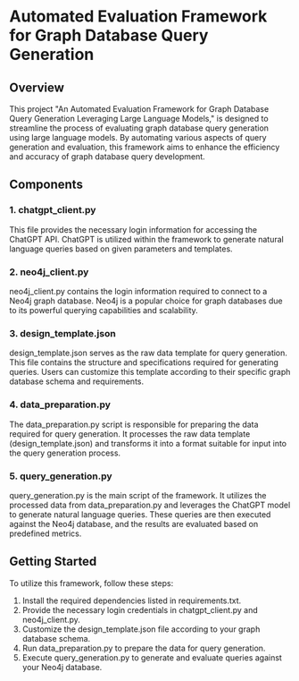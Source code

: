 # Automated Evaluation Framework for Graph Database Query Generation
## Overview
This project "An Automated Evaluation Framework for Graph Database Query Generation Leveraging Large Language Models," 
is designed to streamline the process of evaluating graph database query generation using large 
language models. By automating various aspects of query generation and evaluation, 
this framework aims to enhance the efficiency and accuracy of graph database query development.

## Components
### 1. chatgpt_client.py
This file provides the necessary login information for accessing the ChatGPT API. ChatGPT is utilized within the framework 
to generate natural language queries based on given parameters and templates.

### 2. neo4j_client.py
neo4j_client.py contains the login information required to connect to a Neo4j graph database. 
Neo4j is a popular choice for graph databases due to its powerful querying capabilities and scalability.

### 3. design_template.json
design_template.json serves as the raw data template for query generation. 
This file contains the structure and specifications required for generating queries. 
Users can customize this template according to their specific graph database schema and requirements.

### 4. data_preparation.py
The data_preparation.py script is responsible for preparing the data required for query generation. 
It processes the raw data template (design_template.json) and transforms it into a format suitable for input into the 
query generation process.

### 5. query_generation.py
query_generation.py is the main script of the framework. 
It utilizes the processed data from data_preparation.py and leverages the ChatGPT model to generate natural language queries. 
These queries are then executed against the Neo4j database, and the results are evaluated based on predefined metrics.

## Getting Started
To utilize this framework, follow these steps:

1. Install the required dependencies listed in requirements.txt.
2. Provide the necessary login credentials in chatgpt_client.py and neo4j_client.py.
3. Customize the design_template.json file according to your graph database schema.
4. Run data_preparation.py to prepare the data for query generation.
5. Execute query_generation.py to generate and evaluate queries against your Neo4j database.
